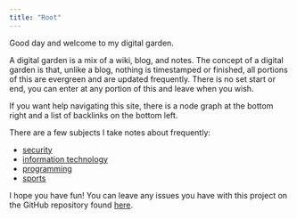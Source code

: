 ```yaml
---
title: "Root"
---
```


Good day and welcome to my digital garden. 

A digital garden is a mix of a wiki, blog, and notes. The concept of a digital garden is that, unlike a blog, nothing is timestamped or finished, all portions of this are evergreen and are updated frequently. There is no set start or end, you can enter at any portion of this and leave when you wish.

If you want help navigating this site, there is a node graph at the bottom right and a list of backlinks on the bottom left.

There are a few subjects I take notes about frequently:
- [ security ](notes/security)
- [ information technology ](notes/information-technology)
- [ programming ](notes/programming)
- [ sports ](notes/sports.md)

I hope you have fun! You can leave any issues you have with this project on the GitHub repository found [here](https://github.com/deemonsecurity/digital_garden).